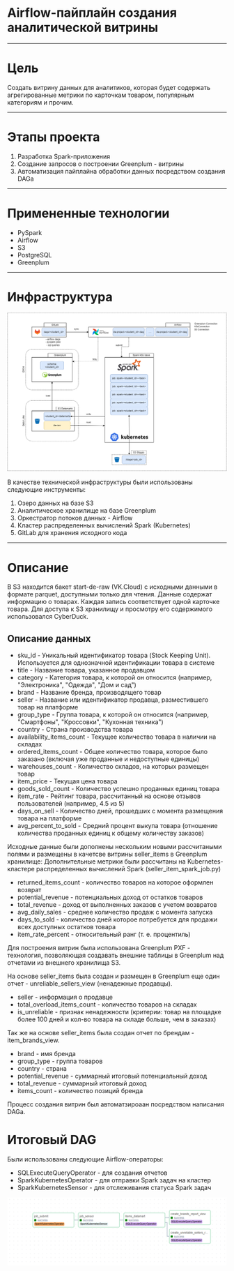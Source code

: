 # Airflow-пайплайн создания аналитической витрины
***********

# Цель
Создать витрину данных для аналитиков, которая будет содержать агрегированные метрики по карточкам товаром, популярным категориям и прочим.
***********

# Этапы проекта
1. Разработка Spark-приложения
2. Cоздание запросов о построении Greenplum - витрины
3. Автоматизация пайплайна обработки данных посредством создания DAGa
************

# Примененные технологии
- PySpark
- Airflow
- S3
- PostgreSQL
- Greenplum
*************

# Инфраструктура
![Логотип проекта](images/изображение_2025-02-06_175139251.png)

В качестве технической инфраструктуры были использованы следующие инструменты:

1. Озеро данных на базе S3
2. Аналитическое хранилище на базе Greenplum
3. Оркестратор потоков данных - Airflow
4. Кластер распределенных вычислений Spark (Kubernetes)
5. GitLab для хранения исходного кода
**************

# Описание 
В S3 находится бакет start-de-raw (VK.Cloud) c исходными данными в формате parquet, доступными только для чтения.
Данные содержат информацию о товарах. Каждая запись соответствует одной карточке товара.
Для доступа к S3 хранилищу и просмотру его содержимого использовался СyberDuck.

## Описание данных
- sku_id - Уникальный идентификатор товара (Stock Keeping Unit). Используется для однозначной идентификации товара в системе
- title	- Название товара, указанное продавцом
- category - Категория товара, к которой он относится (например, "Электроника", "Одежда", "Дом и сад")
- brand	- Название бренда, производящего товар
- seller - Название или идентификатор продавца, разместившего товар на платформе
- group_type	- Группа товара, к которой он относится (например, "Смартфоны", "Кроссовки", "Кухонная техника")
- country	- Страна производства товара
- availability_items_count	- Текущее количество товара в наличии на складах
- ordered_items_count	- Общее количество товара, которое было заказано (включая уже проданные и недоступные единицы)
- warehouses_count	- Количество складов, на которых размещен товар
- item_price	- Текущая цена товара
- goods_sold_count	- Количество успешно проданных единиц товара 
- item_rate	- Рейтинг товара, рассчитанный на основе отзывов пользователей (например, 4.5 из 5)
- days_on_sell	- Количество дней, прошедших с момента размещения товара на платформе
- avg_percent_to_sold	- Средний процент выкупа товара (отношение количества проданных единиц к общему количеству заказов)

Исходные данные были дополнены нескольким новыми рассчитаными полями и размещены в качетсве витрины seller_items в Greenplum хранилище:
Дополнительные метрики были рассчитаны на Kubernetes-кластере распределенных вычислений Spark (seller_item_spark_job.py)

- returned_items_count - количество товаров на которое оформлен возврат
- potential_revenue	- потенциальных доход от остатков товаров
- total_revenue	- доход от выполненных заказов с учетом возвратов
- avg_daily_sales	- среднее количество продаж с момента запуска
- days_to_sold	- количество дней которое потребуется для продажи всех доступных остатков товара
- item_rate_percent	- относительный ранг (т. е. процентиль)

Для построения витрин была использована Greenplum PXF - технология, позволяющая создавать внешние таблицы в Greenplum над отчетами из внешнего хранилища S3.

На основе seller_items была создан и размещен в Greenplum еще один отчет - unreliable_sellers_view (ненадежные продавцы).

- seller - информация о продавце
- total_overload_items_count	- количество товаров на складах
- is_unreliable	- признак ненадежности (критерии: товар на площадке более 100 дней и кол-во товара на складе больше, чем в заказах) 

Так же на основе seller_items была создан отчет по брендам - item_brands_view.

- brand	- имя бренда
- group_type	- группа товаров
- country	- страна
- potential_revenue	- суммарный итоговый потенциальный доход
- total_revenue	- суммарный итоговый доход
- items_count	- количество позиций бренда

Процесс создания витрин был автоматзироаан посредством написания DAGa.

# Итоговый DAG
Были использованы следующие Airflow-операторы:

- SQLExecuteQueryOperator - для создания отчетов
- SparkKubernetesOperator - для отправки Spark задач на кластер
- SparkKubernetesSensor - для отслеживания статуса Spark задач

![Логотип проекта](images/Screenshot_13.png)














